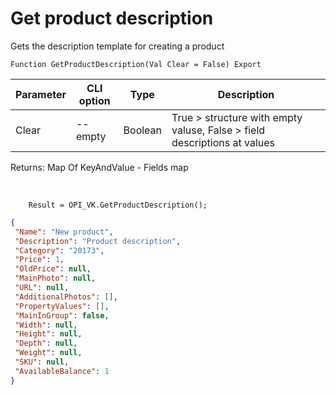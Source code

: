 ﻿---
sidebar_position: 8
---

# Get product description
 Gets the description template for creating a product



`Function GetProductDescription(Val Clear = False) Export`

  | Parameter | CLI option | Type | Description |
  |-|-|-|-|
  | Clear | --empty | Boolean | True > structure with empty valuse, False > field descriptions at values |

  
  Returns:  Map Of KeyAndValue - Fields map

<br/>




```bsl title="Code example"
    Result = OPI_VK.GetProductDescription();
```
 



```json title="Result"
{
 "Name": "New product",
 "Description": "Product description",
 "Category": "20173",
 "Price": 1,
 "OldPrice": null,
 "MainPhoto": null,
 "URL": null,
 "AdditionalPhotos": [],
 "PropertyValues": [],
 "MainInGroup": false,
 "Width": null,
 "Height": null,
 "Depth": null,
 "Weight": null,
 "SKU": null,
 "AvailableBalance": 1
}
```
